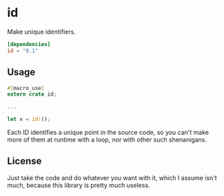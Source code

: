 # id

Make unique identifiers.

```toml
[dependencies]
id = "0.1"
```

## Usage

```rust
#[macro_use]
extern crate id;

...

let x = id!();
```

Each ID identifies a unique point in the source code, so you can't make more of them at runtime with a loop, nor with other such shenanigans.

## License

Just take the code and do whatever you want with it, which I assume isn't much, because this library is pretty much useless.
